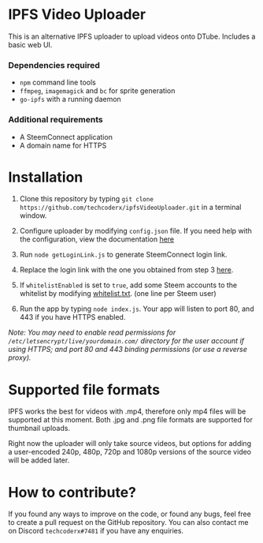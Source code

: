 # IPFS Video Uploader

This is an alternative IPFS uploader to upload videos onto DTube. Includes a basic web UI.

### Dependencies required

* `npm` command line tools
* `ffmpeg`, `imagemagick` and `bc` for sprite generation
* `go-ipfs` with a running daemon

### Additional requirements

* A SteemConnect application
* A domain name for HTTPS

# Installation

1. Clone this repository by typing `git clone https://github.com/techcoderx/ipfsVideoUploader.git` in a terminal window.

2. Configure uploader by modifying `config.json` file. If you need help with the configuration, view the documentation [here](https://github.com/techcoderx/ipfsVideoUploader/blob/master/ConfigDocs.md)

3. Run `node getLoginLink.js` to generate SteemConnect login link.

4. Replace the login link with the one you obtained from step 3 [here](https://github.com/techcoderx/ipfsVideoUploader/blob/master/client/welcome.html#L7).

5. If `whitelistEnabled` is set to `true`, add some Steem accounts to the whitelist by modifying [whitelist.txt](https://github.com/techcoderx/ipfsVideoUploader/blob/master/whitelist.txt). (one line per Steem user)

6. Run the app by typing `node index.js`. Your app will listen to port 80, and 443 if you have HTTPS enabled.

*Note: You may need to enable read permissions for `/etc/letsencrypt/live/yourdomain.com/` directory for the user account if using HTTPS; and port 80 and 443 binding permissions (or use a reverse proxy).*

# Supported file formats

IPFS works the best for videos with .mp4, therefore only mp4 files will be supported at this moment. Both .jpg and .png file formats are supported for thumbnail uploads.

Right now the uploader will only take source videos, but options for adding a user-encoded 240p, 480p, 720p and 1080p versions of the source video will be added later.

# How to contribute?

If you found any ways to improve on the code, or found any bugs, feel free to create a pull request on the GitHub repository. You can also contact me on Discord `techcoderx#7481` if you have any enquiries.